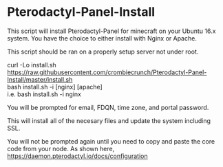 # Pterodactyl-Panel-Install

This script will install Pterodactyl-Panel for minecraft on your Ubuntu 16.x system. You have the choice to either install with Nginx or Apache.

This script should be ran on a properly setup server not under root. 

curl -Lo install.sh https://raw.githubusercontent.com/crombiecrunch/Pterodactyl-Panel-Install/master/install.sh <br>
bash install.sh -i [nginx] [apache] <br>
  i.e. bash install.sh -i nginx<br>
  
  You will be prompted for email, FDQN, time zone, and portal password. 
  
 This will install all of the necesary files and update the system including SSL.
 
 You will not be prompted again until you need to copy and paste the core code from your node. As shown here, https://daemon.pterodactyl.io/docs/configuration
 

